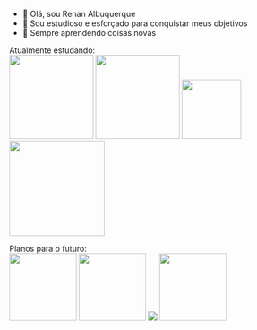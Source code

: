 - 👋 Olá, sou Renan Albuquerque
- 👀 Sou estudioso e esforçado para conquistar meus objetivos
- 🌱 Sempre aprendendo coisas novas

Atualmente estudando: <br>
<a href='https://icons8.com/icons/set/javascript'><img width='150px' src ='https://img.icons8.com/?size=512&id=108784&format=png'></a>
<a href='https://pt.m.wikipedia.org/wiki/Ficheiro:HTML5_logo_and_wordmark.svg'><img width='150px' src= 'https://upload.wikimedia.org/wikipedia/commons/thumb/6/61/HTML5_logo_and_wordmark.svg/512px-HTML5_logo_and_wordmark.svg.png'></a>
<a href='https://pt.m.wikipedia.org/wiki/Ficheiro:CSS3_logo_and_wordmark.svg'><img width ='106px' src='https://upload.wikimedia.org/wikipedia/commons/thumb/d/d5/CSS3_logo_and_wordmark.svg/363px-CSS3_logo_and_wordmark.svg.png'></a>
<a href='https://pt.m.wikipedia.org/wiki/Ficheiro:PHP-logo.svg'><img width='170px' src='https://upload.wikimedia.org/wikipedia/commons/thumb/2/27/PHP-logo.svg/711px-PHP-logo.svg.png'></a>

Planos para o futuro: <br>
<a href='https://commons.wikimedia.org/wiki/File:Node.js_logo.svg'><img width='120px' src='https://upload.wikimedia.org/wikipedia/commons/thumb/d/d9/Node.js_logo.svg/590px-Node.js_logo.svg.png?20170401104355'></a>
<a href='https://commons.wikimedia.org/wiki/File:React-icon.svg'><img width='120px' src='https://upload.wikimedia.org/wikipedia/commons/thumb/a/a7/React-icon.svg/512px-React-icon.svg.png?20220125121207'></a>
<a href='https://en.wikipedia.org/wiki/Vue.js'><img src='https://upload.wikimedia.org/wikipedia/commons/thumb/9/95/Vue.js_Logo_2.svg/120px-Vue.js_Logo_2.svg.png'></a>
<a href='https://pt.wikipedia.org/wiki/Angular_%28framework%29'><img width='120px' src='https://upload.wikimedia.org/wikipedia/commons/thumb/c/cf/Angular_full_color_logo.svg/250px-Angular_full_color_logo.svg.png'></a>
